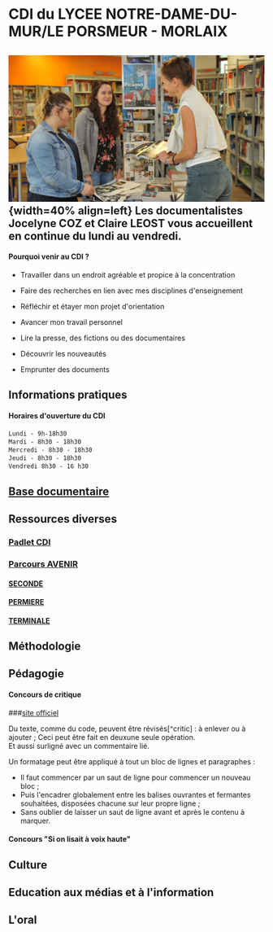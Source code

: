 

# CDI du LYCEE NOTRE-DAME-DU-MUR/LE PORSMEUR - MORLAIX

![vue du CDI](./images/CDI01.jpg "info-bulle"){width=40% align=left}
Les documentalistes Jocelyne COZ et Claire LEOST vous accueillent en continue du lundi au vendredi.
-------
#### Pourquoi venir au CDI ?
* Travailler dans un endroit agréable et propice à la concentration

* Faire des recherches en lien avec mes disciplines d'enseignement

* Réfléchir et étayer mon projet d'orientation

* Avancer mon travail personnel

* Lire la presse, des fictions ou des documentaires

* Découvrir les nouveautés

* Emprunter des documents



## Informations pratiques

#### Horaires d'ouverture du CDI
	Lundi - 9h-18h30
    Mardi - 8h30 - 18h30
    Mercredi - 8h30 - 18h30
    Jeudi - 8h30 - 18h30
    Vendredi 8h30 - 16 h30
				

## [Base documentaire](https://ecmorlaix.basecdi.fr/pmb/opac_css/)


## Ressources diverses

### [Padlet CDI](https://padlet.com/cdinddmporsmeur/CDI)
### [Parcours AVENIR](https://padlet.com/cdinddmporsmeur/ORI_2020)
#### [SECONDE](https://padlet.com/cdinddmporsmeur/orientation_seconde_2020)
#### [PERMIERE](https://padlet.com/cdinddmporsmeur/orientation_premiere_2020)
#### [TERMINALE](https://padlet.com/cdinddmporsmeur/orientation_terminale_2020)

## Méthodologie

## Pédagogie

#### Concours de critique

###[site officiel](https://www.bruitdelire.org/concours-de-critique-litteraire/)

Du texte, comme du code, peuvent être révisés[^critic] :
 à enlever ou à ajouter ; 
  Ceci peut être fait en deuxune seule opération.  
   Et aussi surligné avec un commentaire lié.



Un formatage peut être appliqué à tout un bloc de lignes et paragraphes :





* Il faut commencer par un saut de ligne pour commencer un nouveau bloc ;
* Puis l'encadrer globalement entre les balises ouvrantes et fermantes souhaitées,
 disposées chacune sur leur propre ligne ;
* Sans oublier de laisser un saut de ligne avant et après le contenu à marquer.



#### Concours "Si on lisait à voix haute"
####

## Culture

## Education aux médias et à l'information

## L'oral
